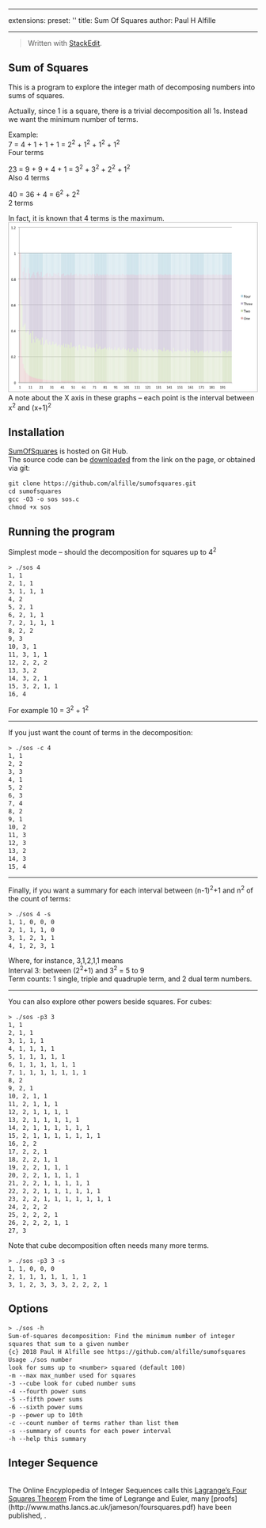 
---
extensions:
  preset: ''
title: Sum Of Squares
author: Paul H Alfille

---

<blockquote>
<p>Written with <a href="https://stackedit.io/">StackEdit</a>.</p>
</blockquote>
<h2 id="sum-of-squares">Sum of Squares</h2>
<p>This is a program to explore the integer math of decomposing numbers into sums of squares.</p>
<p>Actually, since 1 is a square, there is a trivial decomposition all 1s. Instead we want the minimum number of terms.</p>
<p>Example:<br>
7 = 4 + 1 + 1 + 1 = 2<sup>2</sup> + 1<sup>2</sup> + 1<sup>2</sup> + 1<sup>2</sup><br>
Four terms</p>
<p>23 = 9 + 9 + 4 + 1 = 3<sup>2</sup> + 3<sup>2</sup> + 2<sup>2</sup> + 1<sup>2</sup><br>
Also 4 terms</p>
<p>40 = 36 + 4 = 6<sup>2</sup> + 2<sup>2</sup><br>
2 terms</p>
<p>In fact, it is known that 4 terms is the maximum. <br>
<img src="https://github.com/alfille/sumofsquares/blob/master/images/Square_terms.png?raw=true" alt="enter image description here"><br>
A note about the X axis in these graphs – each point is the interval between x<sup>2</sup> and (x+1)<sup>2</sup></p>
<h2 id="installation">Installation</h2>
<p><a href="https://github.com/alfille/sumofsquares">SumOfSquares</a> is hosted on Git Hub.<br>
The source code can be <a href="https://github.com/alfille/sumofsquares/archive/master.zip">downloaded</a> from the link on the page, or obtained via git:</p>
<pre><code>git clone https://github.com/alfille/sumofsquares.git
cd sumofsquares
gcc -O3 -o sos sos.c
chmod +x sos
</code></pre>
<h2 id="running-the-program">Running the program</h2>
<p>Simplest mode – should the decomposition for squares up to 4<sup>2</sup></p>
<pre><code>&gt; ./sos 4
1, 1
2, 1, 1   
3, 1, 1, 1
4, 2
5, 2, 1
6, 2, 1, 1
7, 2, 1, 1, 1
8, 2, 2
9, 3
10, 3, 1
11, 3, 1, 1
12, 2, 2, 2
13, 3, 2
14, 3, 2, 1
15, 3, 2, 1, 1  
16, 4
</code></pre>
<p>For example 10 = 3<sup>2</sup> + 1<sup>2</sup></p>
<hr>
<p>If you just want the count of terms in the decomposition:</p>
<pre><code>&gt; ./sos -c 4
1, 1
2, 2
3, 3
4, 1
5, 2
6, 3
7, 4
8, 2
9, 1
10, 2
11, 3
12, 3
13, 2
14, 3
15, 4
</code></pre>
<hr>
<p>Finally, if you want a summary for each interval between (n-1)<sup>2</sup>+1 and n<sup>2</sup> of the count of terms:</p>
<pre><code>&gt; ./sos 4 -s
1, 1, 0, 0, 0
2, 1, 1, 1, 0
3, 1, 2, 1, 1
4, 1, 2, 3, 1
</code></pre>
<p>Where, for instance, 3,1,2,1,1 means<br>
Interval 3: between (2<sup>2</sup>+1) and 3<sup>2</sup> = 5 to 9<br>
Term counts: 1 single, triple and quadruple term, and 2 dual term numbers.</p>
<hr>
<p>You can also explore other powers beside squares. For cubes:</p>
<pre><code>&gt; ./sos -p3 3
1, 1
2, 1, 1
3, 1, 1, 1
4, 1, 1, 1, 1
5, 1, 1, 1, 1, 1
6, 1, 1, 1, 1, 1, 1
7, 1, 1, 1, 1, 1, 1, 1
8, 2
9, 2, 1
10, 2, 1, 1
11, 2, 1, 1, 1
12, 2, 1, 1, 1, 1
13, 2, 1, 1, 1, 1, 1
14, 2, 1, 1, 1, 1, 1, 1
15, 2, 1, 1, 1, 1, 1, 1, 1
16, 2, 2
17, 2, 2, 1
18, 2, 2, 1, 1
19, 2, 2, 1, 1, 1
20, 2, 2, 1, 1, 1, 1
21, 2, 2, 1, 1, 1, 1, 1
22, 2, 2, 1, 1, 1, 1, 1, 1
23, 2, 2, 1, 1, 1, 1, 1, 1, 1
24, 2, 2, 2
25, 2, 2, 2, 1
26, 2, 2, 2, 1, 1
27, 3
</code></pre>
<p>Note that cube decomposition often needs many more terms.</p>
<pre><code>&gt; ./sos -p3 3 -s
1, 1, 0, 0, 0
2, 1, 1, 1, 1, 1, 1, 1
3, 1, 2, 3, 3, 3, 2, 2, 2, 1
</code></pre>
<h2 id="options">Options</h2>
<pre><code>&gt; ./sos -h
Sum-of-squares decomposition: Find the minimum number of integer squares that sum to a given number
{c} 2018 Paul H Alfille see https://github.com/alfille/sumofsquares
Usage ./sos number
look for sums up to &lt;number&gt; squared (default 100)
-m --max max_number used for squares
-3 --cube look for cubed number sums
-4 --fourth power sums
-5 --fifth power sums
-6 --sixth power sums
-p --power up to 10th
-c --count number of terms rather than list them
-s --summary of counts for each power interval
-h --help this summary
</code></pre>
<p>

## Integer Sequence

<br>
The Online Encyplopedia of Integer Sequences calls this <a href="http://oeis.org/search?q=1,2,3,1,2,3,4,2,1&amp;language=english&amp;go=Search">Lagrange’s Four Squares Theorem</a>
From the time of Legrange and Euler, many [proofs](http://www.maths.lancs.ac.uk/jameson/foursquares.pdf) have been published, .</p>

<!--stackedit_data:
eyJoaXN0b3J5IjpbLTE3Mzc2NzY2MzQsMTgyMTQ0OTcxNV19
-->

<!--stackedit_data:
eyJoaXN0b3J5IjpbMTQ3MTYxNDUwNCwtMTczNzY3NjYzNCwxOD
IxNDQ5NzE1XX0=
-->
